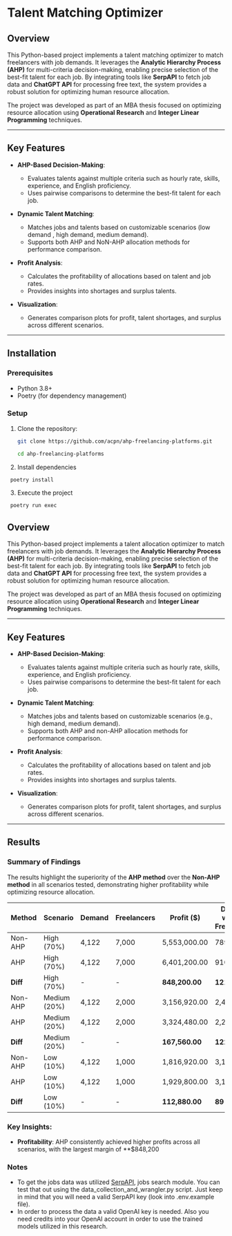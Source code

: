 # Talent Matching Optimizer

## Overview
This Python-based project implements a talent matching optimizer to match freelancers with job demands. It leverages the **Analytic Hierarchy Process (AHP)** for multi-criteria decision-making, enabling precise selection of the best-fit talent for each job. By integrating tools like **SerpAPI** to fetch job data and **ChatGPT API** for processing free text, the system provides a robust solution for optimizing human resource allocation.

The project was developed as part of an MBA thesis focused on optimizing resource allocation using **Operational Research** and **Integer Linear Programming** techniques.

---

## Key Features
- **AHP-Based Decision-Making**: 
  - Evaluates talents against multiple criteria such as hourly rate, skills, experience, and English proficiency.
  - Uses pairwise comparisons to determine the best-fit talent for each job.
  
- **Dynamic Talent Matching**: 
  - Matches jobs and talents based on customizable scenarios (low demand , high demand, medium demand).
  - Supports both AHP and NoN-AHP allocation methods for performance comparison.

- **Profit Analysis**: 
  - Calculates the profitability of allocations based on talent and job rates.
  - Provides insights into shortages and surplus talents.

- **Visualization**: 
  - Generates comparison plots for profit, talent shortages, and surplus across different scenarios.

---

## Installation
### Prerequisites
- Python 3.8+
- Poetry (for dependency management)

### Setup
1. Clone the repository:
   ```bash
   git clone https://github.com/acpn/ahp-freelancing-platforms.git
   
   cd ahp-freelancing-platforms
2. Install dependencies

  ```bash
   poetry install
  ```

3. Execute the project
  ```bash
   poetry run exec
  ```

## Overview
This Python-based project implements a talent allocation optimizer to match freelancers with job demands. It leverages the **Analytic Hierarchy Process (AHP)** for multi-criteria decision-making, enabling precise selection of the best-fit talent for each job. By integrating tools like **SerpAPI** to fetch job data and **ChatGPT API** for processing free text, the system provides a robust solution for optimizing human resource allocation.

The project was developed as part of an MBA thesis focused on optimizing resource allocation using **Operational Research** and **Integer Linear Programming** techniques.

---

## Key Features
- **AHP-Based Decision-Making**: 
  - Evaluates talents against multiple criteria such as hourly rate, skills, experience, and English proficiency.
  - Uses pairwise comparisons to determine the best-fit talent for each job.
  
- **Dynamic Talent Matching**: 
  - Matches jobs and talents based on customizable scenarios (e.g., high demand, medium demand).
  - Supports both AHP and non-AHP allocation methods for performance comparison.

- **Profit Analysis**: 
  - Calculates the profitability of allocations based on talent and job rates.
  - Provides insights into shortages and surplus talents.

- **Visualization**: 
  - Generates comparison plots for profit, talent shortages, and surplus across different scenarios.

---

## Results
### Summary of Findings
The results highlight the superiority of the **AHP method** over the **Non-AHP method** in all scenarios tested, demonstrating higher profitability while optimizing resource allocation.

| Method   | Scenario     | Demand | Freelancers | Profit ($)    | Demand without Freelancers | Freelancers without Demand |
|----------|--------------|--------|-------------|---------------|----------------------------|----------------------------|
| Non-AHP  | High (70%)   | 4,122  | 7,000       | 5,553,000.00  | 789                        | 3,667                      |
| AHP      | High (70%)   | 4,122  | 7,000       | 6,401,200.00  | 910                        | 3,788                      |
| **Diff** | High (70%)   | -      | -           | **848,200.00** | **121**                    | **121**                    |
| Non-AHP  | Medium (20%) | 4,122  | 2,000       | 3,156,920.00  | 2,412                      | 2,525                      |
| AHP      | Medium (20%) | 4,122  | 2,000       | 3,324,480.00  | 2,290                      | 2,403                      |
| **Diff** | Medium (20%) | -      | -           | **167,560.00** | **122**                    | **122**                    |
| Non-AHP  | Low (10%)    | 4,122  | 1,000       | 1,816,920.00  | 3,199                      | 3,232                      |
| AHP      | Low (10%)    | 4,122  | 1,000       | 1,929,800.00  | 3,110                      | 3,199                      |
| **Diff** | Low (10%)    | -      | -           | **112,880.00** | **89**                     | **33**                     |

### Key Insights:
- **Profitability**: AHP consistently achieved higher profits across all scenarios, with the largest margin of **$848,200


### Notes
 - To get the jobs data was utilized [SerpAPI](https://serpapi.com/), jobs search module. You can test that out using the data_collection_and_wrangler.py script. Just keep in mind that you will need a valid SerpAPI key (look into .env.example file).
 - In order to process the data a valid OpenAI key is needed. Also you need credits into your OpenAI account in order to use the trained models utilized in this research.